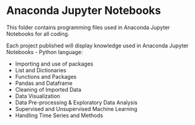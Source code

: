 # Anaconda Jupyter Notebooks
This folder contains programming files used in Anaconda Jupyter Notebooks for all coding.

Each project published will display knowledge used in Anaconda Jupyter Notebooks - Python language:
* Importing and use of packages
* List and Dictionaries
* Functions and Packages
* Pandas and Dataframe
* Cleaning of Imported Data
* Data Visualization
* Data Pre-processing & Exploratory Data Analysis
* Supervised and Unsupervised Machine Learning
* Handling Time Series and Methods
